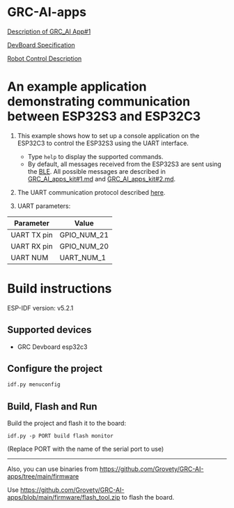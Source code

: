 # GRC-AI-apps

[Description of GRC_AI App#1](https://github.com/MIR-LLC/AI-apps/blob/main/docs/GRC_AI_App%231.md)

[DevBoard Specification](https://github.com/MIR-LLC/AI-apps/blob/main/docs/DevBoard_Specification.md)

[Robot Control Description](https://github.com/MIR-LLC/AI-apps/blob/main/docs/Robot_Control_Description.md)



# An example application demonstrating communication between ESP32S3 and ESP32C3

1. This example shows how to set up a console application on the ESP32C3 to control the ESP32S3 using the UART interface.
    - Type `help` to display the supported commands.
    - By default, all messages received from the ESP32S3 are sent using the [BLE](https://github.com/MIR-LLC/AI-apps/blob/main/BLE.md). All possible messages are described in [GRC_AI_apps_kit#1.md](https://github.com/Grovety/GRC-AI-apps/blob/main/GRC_AI_apps_kit%231.md) and [GRC_AI_apps_kit#2.md](https://github.com/Grovety/GRC-AI-apps/blob/main/GRC_AI_apps_kit%232.md).

2. The UART communication protocol described [here](https://github.com/Grovety/GRC-AI-apps/blob/main/GRC_protocol.md).

3. UART parameters:

| Parameter           | Value                                |
| ------------------- | ------------------------------------ |
| UART TX pin         | GPIO_NUM_21                          |
| UART RX pin         | GPIO_NUM_20                          |
| UART NUM            | UART_NUM_1                           |

# Build instructions

ESP-IDF version: v5.2.1

## Supported devices

- GRC Devboard esp32c3

## Configure the project

```bash
idf.py menuconfig
```

## Build, Flash and Run

Build the project and flash it to the board:

```
idf.py -p PORT build flash monitor
```

(Replace PORT with the name of the serial port to use)
___________

Also, you can use binaries from https://github.com/Grovety/GRC-AI-apps/tree/main/firmware

Use https://github.com/Grovety/GRC-AI-apps/blob/main/firmware/flash_tool.zip to flash the board.
